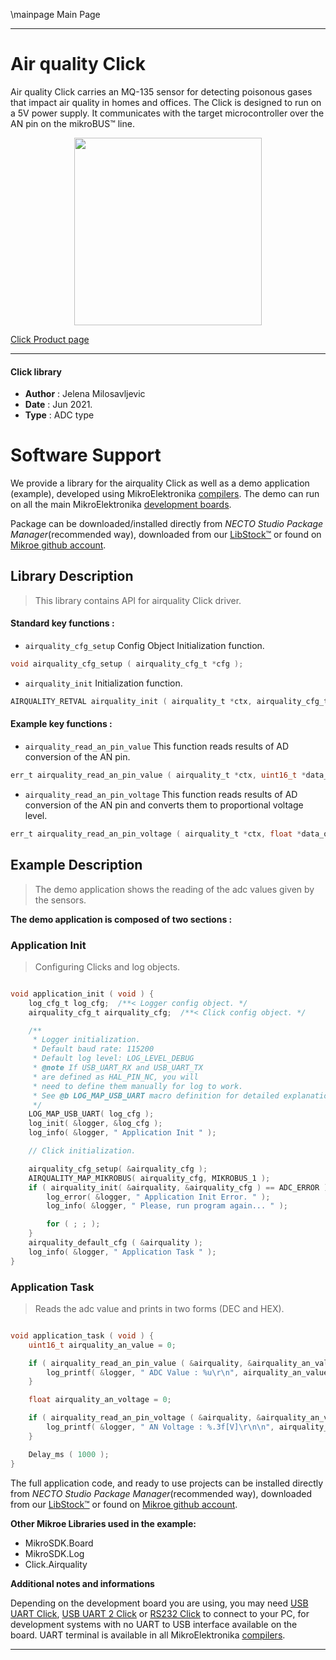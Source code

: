 \mainpage Main Page

---
# Air quality Click

Air quality Click carries an MQ-135 sensor for detecting poisonous gases that impact air quality in homes and offices. The Click is designed to run on a 5V power supply. It communicates with the target microcontroller over the AN pin on the mikroBUS™ line.

<p align="center">
  <img src="https://download.mikroe.com/images/click_for_ide/airquality_click.png" height=300px>
</p>

[Click Product page](https://www.mikroe.com/air-quality-click)

---


#### Click library

- **Author**        : Jelena Milosavljevic
- **Date**          : Jun 2021.
- **Type**          : ADC type


# Software Support

We provide a library for the airquality Click
as well as a demo application (example), developed using MikroElektronika
[compilers](https://www.mikroe.com/necto-studio).
The demo can run on all the main MikroElektronika [development boards](https://www.mikroe.com/development-boards).

Package can be downloaded/installed directly from *NECTO Studio Package Manager*(recommended way), downloaded from our [LibStock&trade;](https://libstock.mikroe.com) or found on [Mikroe github account](https://github.com/MikroElektronika/mikrosdk_click_v2/tree/master/clicks).

## Library Description

> This library contains API for airquality Click driver.

#### Standard key functions :

- `airquality_cfg_setup` Config Object Initialization function.
```c
void airquality_cfg_setup ( airquality_cfg_t *cfg );
```

- `airquality_init` Initialization function.
```c
AIRQUALITY_RETVAL airquality_init ( airquality_t *ctx, airquality_cfg_t *cfg );
```

#### Example key functions :

- `airquality_read_an_pin_value` This function reads results of AD conversion of the AN pin.
```c
err_t airquality_read_an_pin_value ( airquality_t *ctx, uint16_t *data_out );
```

- `airquality_read_an_pin_voltage` This function reads results of AD conversion of the AN pin and converts them to proportional voltage level.
```c
err_t airquality_read_an_pin_voltage ( airquality_t *ctx, float *data_out );
```

## Example Description

> The demo application shows the reading of the adc values given by the sensors.

**The demo application is composed of two sections :**

### Application Init

> Configuring Clicks and log objects.

```c

void application_init ( void ) {
    log_cfg_t log_cfg;  /**< Logger config object. */
    airquality_cfg_t airquality_cfg;  /**< Click config object. */

    /** 
     * Logger initialization.
     * Default baud rate: 115200
     * Default log level: LOG_LEVEL_DEBUG
     * @note If USB_UART_RX and USB_UART_TX 
     * are defined as HAL_PIN_NC, you will 
     * need to define them manually for log to work. 
     * See @b LOG_MAP_USB_UART macro definition for detailed explanation.
     */
    LOG_MAP_USB_UART( log_cfg );
    log_init( &logger, &log_cfg );
    log_info( &logger, " Application Init " );

    // Click initialization.

    airquality_cfg_setup( &airquality_cfg );
    AIRQUALITY_MAP_MIKROBUS( airquality_cfg, MIKROBUS_1 );
    if ( airquality_init( &airquality, &airquality_cfg ) == ADC_ERROR ) {
        log_error( &logger, " Application Init Error. " );
        log_info( &logger, " Please, run program again... " );

        for ( ; ; );
    }
    airquality_default_cfg ( &airquality );
    log_info( &logger, " Application Task " );
}

```

### Application Task

> Reads the adc value and prints in two forms (DEC and HEX).

```c

void application_task ( void ) {
    uint16_t airquality_an_value = 0;

    if ( airquality_read_an_pin_value ( &airquality, &airquality_an_value ) != ADC_ERROR ) {
        log_printf( &logger, " ADC Value : %u\r\n", airquality_an_value );
    }

    float airquality_an_voltage = 0;

    if ( airquality_read_an_pin_voltage ( &airquality, &airquality_an_voltage ) != ADC_ERROR ) {
        log_printf( &logger, " AN Voltage : %.3f[V]\r\n\n", airquality_an_voltage );
    }

    Delay_ms ( 1000 );
}

```


The full application code, and ready to use projects can be installed directly from *NECTO Studio Package Manager*(recommended way), downloaded from our [LibStock&trade;](https://libstock.mikroe.com) or found on [Mikroe github account](https://github.com/MikroElektronika/mikrosdk_click_v2/tree/master/clicks).

**Other Mikroe Libraries used in the example:**

- MikroSDK.Board
- MikroSDK.Log
- Click.Airquality

**Additional notes and informations**

Depending on the development board you are using, you may need
[USB UART Click](https://www.mikroe.com/usb-uart-click),
[USB UART 2 Click](https://www.mikroe.com/usb-uart-2-click) or
[RS232 Click](https://www.mikroe.com/rs232-click) to connect to your PC, for
development systems with no UART to USB interface available on the board. UART
terminal is available in all MikroElektronika
[compilers](https://shop.mikroe.com/compilers).

---
